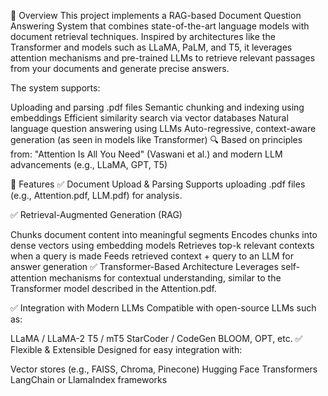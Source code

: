 📌 Overview
This project implements a RAG-based Document Question Answering System that combines state-of-the-art language models with document retrieval techniques. Inspired by architectures like the Transformer and models such as LLaMA, PaLM, and T5, it leverages attention mechanisms and pre-trained LLMs to retrieve relevant passages from your documents and generate precise answers.

The system supports:

Uploading and parsing .pdf files
Semantic chunking and indexing using embeddings
Efficient similarity search via vector databases
Natural language question answering using LLMs
Auto-regressive, context-aware generation (as seen in models like Transformer)
🔍 Based on principles from: "Attention Is All You Need" (Vaswani et al.) and modern LLM advancements (e.g., LLaMA, GPT, T5) 

🧩 Features
✅ Document Upload & Parsing
Supports uploading .pdf files (e.g., Attention.pdf, LLM.pdf) for analysis.

✅ Retrieval-Augmented Generation (RAG)

Chunks document content into meaningful segments
Encodes chunks into dense vectors using embedding models
Retrieves top-k relevant contexts when a query is made
Feeds retrieved context + query to an LLM for answer generation
✅ Transformer-Based Architecture
Leverages self-attention mechanisms for contextual understanding, similar to the Transformer model described in the Attention.pdf.

✅ Integration with Modern LLMs
Compatible with open-source LLMs such as:

LLaMA / LLaMA-2
T5 / mT5
StarCoder / CodeGen
BLOOM, OPT, etc.
✅ Flexible & Extensible
Designed for easy integration with:

Vector stores (e.g., FAISS, Chroma, Pinecone)
Hugging Face Transformers
LangChain or LlamaIndex frameworks
